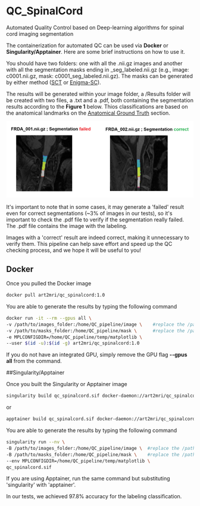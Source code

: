 # QC_SpinalCord
Automated Quality Control based on Deep-learning algorithms for spinal cord imaging segmentation  

The containerization for automated QC can be used via **Docker** or **Singularity/Apptainer**. Here are some brief instructions on how to use it.  

You should have two folders: one with all the .nii.gz images and another with all the segmentation masks ending in _seg_labeled.nii.gz (e.g., image: c0001.nii.gz, mask: c0001_seg_labeled.nii.gz). The masks can be generated by either method ([SCT](https://spinalcordtoolbox.com/) or [Enigma-SC](https://github.com/art2mri-user/Enigma-SC)).   

The results will be generated within your image folder, a /Results folder will be created with two files, a .txt and a .pdf, both containing the segmentation results according to the **Figure 1** below. Thios classifications are based on the anatomical landmarks on the [Anatomical Ground Truth](/Installation%20Instructions.md) section.   

!["pdf-results"](img/pdf-results.png)  

It's important to note that in some cases, it may generate a 'failed' result even for correct segmentations (~3% of images in our tests), so it's important to check the .pdf file to verify if the segmentation really failed. The .pdf file contains the image with the labeling.

Images with a 'correct' result are indeed correct, making it unnecessary to verify them. This pipeline can help save effort and speed up the QC checking process, and we hope it will be useful to you!

## Docker
Once you pulled the Docker image    

```bash
docker pull art2mri/qc_spinalcord:1.0
```

You are able to generate the results by typing the following command  

```bash
docker run -it --rm --gpus all \
-v /path/to/images_folder:/home/QC_pipeline/image \    #replace the /path/to/images_folder by the real path of your images folder
-v /path/to/masks_folder:/home/QC_pipeline/mask \      #replace the /path/to/masks_folder by the real path of your masks folder
-e MPLCONFIGDIR=/home/QC_pipeline/temp/matplotlib \    
--user $(id -u):$(id -g) art2mri/qc_spinalcord:1.0
```  

If you do not have an integrated GPU, simply remove the GPU flag **--gpus all** from the command.  

##Singularity/Apptainer   

Once you built the Singularity or Apptainer image  

```bash
singularity build qc_spinalcord.sif docker-daemon://art2mri/qc_spinalcord:1.0
```

or 

```bash
apptainer build qc_spinalcord.sif docker-daemon://art2mri/qc_spinalcord:1.0
```  

You are able to generate the results by typing the following command  

```bash
singularity run --nv \
-B /path/to/images_folder:/home/QC_pipeline/image \  #replace the /path/to/images_folder by the real path of your images folder
-B /path/to/masks_folder:/home/QC_pipeline/mask \    #replace the /path/to/masks_folder by the real path of your masks folder
--env MPLCONFIGDIR=/home/QC_pipeline/temp/matplotlib \
qc_spinalcord.sif
```  

If you are using Apptainer, run the same command but substituting 'singularity' with 'apptainer'.  

In our tests, we achieved 97.8% accuracy for the labeling classification.  

